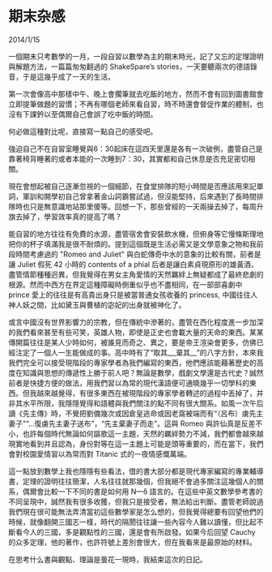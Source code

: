 # 期末杂感
2014/1/15

一個期末只考數學的一月，一段自習以數學為主的期末時光，記了又忘的定理證明與解題方法，一篇篇匆匆翻過的 ShakeSpare’s stories，一天要聽兩次的德語錄音，于是這幾乎成了一天的生活。

第一次會像高中那樣中午、晚上會擱筆就去吃飯的地方，然而不會有回到圖書館會立即提筆做題的習慣；不再有哪個老師來看自習，時不時還會督促作業的體制，也沒有下課鈐以至偶爾自己會誤了吃中飯的時間。

何必做這種對比呢，直接寫一點自己的感受吧。

強迫自己不在自習室睡覺與6：30起床在這四天里還是各有一次破例，盡管自己是靠著椅背睡著的或者本能的一次睡到7：30，其實都和自己休息是否充足密切相關。

現在會想起被自己逐漸忽視的一個細節，在食堂排隊的短小時間是否應該用來記單詞，軍訓和開學初自己曾拿著金山詞霸嘗試過，但沒能堅持，后來遇到了長時間排隊時也只是無意識地站那里傻等。回想一下，那些曾經的一天兩操去掉了，每周升旗去掉了，學習效率真的提高了嗎？

能自習的地方往往有免費的水源，盡管宿舍會安裝飲水機，但俯身等它慢條斯理地把你的杯子填滿我是很不耐煩的。提到這個既是生活必需又是文學意象之物和我前段時間考慮過的
"Romeo and Juliet" 與白蛇傳奇中水的意象的比較有關，前者是讓 Juliet 假死 42 小時的 contents of a phial 后者是讓白素貞現原形的雄黃酒，盡管情節種種迥異，但我覺得在男女主角愛情的天然羈絆上無疑都成了最終悲劇的根源。然而中西方在界定這種障礙時側重似乎也不盡相同，在一部部喜劇中 prince 愛上的往往是有高貴出身只是被當普通女孩收養的 princess, 中國往往人神人妖之間，比如黛玉與曹植的宓妃的出身就被神化了。

或言中國沒有世界影響力的宗教，但在傳統中滲著的，盡管在西化程度進一步加深的我們看來甚至有些可笑，英雄人物，即使是正史也會載大量的天命的東西。某某傳開篇往往是某人少時如何，被誰見而奇之、異之，要是帝王渲染會更多，仿佛已經注定了一個人一生能做成的事。高中時有了“取其__,棄其__”的八字方針，本來我我們完全可以接受現階段的專家學者為我們編寫的東西，他們應該能藉著歷史的高度在知識與思想的傳遞性上勝于前人吧？無論是數學，戲劇文學還是古代史？誠然前者是快捷方便的做法，用我們習以為常的現代漢語便可通曉幾乎一切學科的東西。但我越來越覺得，有很多東西在被現階段的專家學者轉述的過程中丟掉了，并非其水平所限，我隱隱覺得和語體與我們關注的點不同有很大關系。如風一次午后讀《先主傳》時，不覺把劉備幾次或因倉皇逃命或因老窩被端而有“（呂布）虜先主妻子”“…復虜先主妻子送布”，“先主棄妻子而走”。這與 Romeo 與許仙真是反差不小，也許每個時代無論如何謳歌這一主題，天然的羈絆勢力不減，我們都會越來越現實地看到并且認為，身份對等在這一主題上可能是頭等重要的，而在當下，我們會對校園愛情習以為常而對 Titanic 式的一夜情感慨萬端。

這一點放到數學上我也隱隱有些看法，借的書大部分都是現代專家編寫的專業輔導書，定理的證明往往簡潔，人名往往就那幾個，但我絕不會過多關注這幾個人的關系，偶爾會比較一下不同的書是如何用 N—δ 語言的。在這些中英文數學參考書的不同呈現中，誠然我有很多收獲，但我只是接受者，無法給出判斷。盡管老師說過我們現在很可能無法弄清當初這些數學家是怎么想的，但我覺得總要有回望他們的時候，就像翻開三國志一樣，時代的隔閡往往讓一些內容今人難以讀懂，但比起不斷看今人的三國，多是觀點性的三國，還是會有所啟發。如果今后回望 Cauchy 的众多定理，他的著作，也許符號上差別會很大，但在我看來是最原始的材料。

在思考什么書與觀點、理論是曇花一現時，我結束這次的日記。
